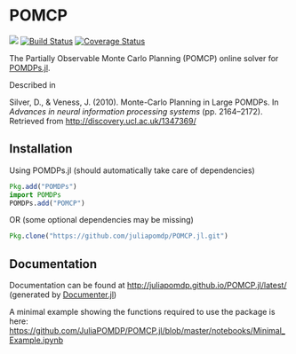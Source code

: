 # POMCP

[![](https://img.shields.io/badge/docs-latest-blue.svg)](https://juliapomdp.github.io/POMCP.jl/latest)
[![Build Status](https://travis-ci.org/JuliaPOMDP/POMCP.jl.svg?branch=master)](https://travis-ci.org/JuliaPOMDP/POMCP.jl)
[![Coverage Status](https://coveralls.io/repos/github/JuliaPOMDP/POMCP.jl/badge.svg?branch=master)](https://coveralls.io/github/JuliaPOMDP/POMCP.jl?branch=master)

The Partially Observable Monte Carlo Planning (POMCP) online solver for [POMDPs.jl](https://github.com/JuliaPOMDP/POMDPs.jl).

Described in

Silver, D., & Veness, J. (2010). Monte-Carlo Planning in Large POMDPs. In *Advances in neural information processing systems* (pp. 2164–2172). Retrieved from http://discovery.ucl.ac.uk/1347369/

## Installation

Using POMDPs.jl (should automatically take care of dependencies)

```julia
Pkg.add("POMDPs")
import POMDPs
POMDPs.add("POMCP")
```

OR (some optional dependencies may be missing)

```julia
Pkg.clone("https://github.com/juliapomdp/POMCP.jl.git")
```

## Documentation

Documentation can be found at http://juliapomdp.github.io/POMCP.jl/latest/ (generated by [Documenter.jl](https://github.com/MichaelHatherly/Documenter.jl))

A minimal example showing the functions required to use the package is here: https://github.com/JuliaPOMDP/POMCP.jl/blob/master/notebooks/Minimal_Example.ipynb
